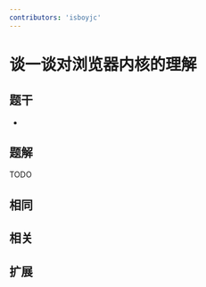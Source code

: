 ```yaml
---
contributors: 'isboyjc'
---
```


# 谈一谈对浏览器内核的理解

## 题干

- 



## 题解

<!-- ::: details 点我查看题解 -->

  TODO

<!-- ::: -->



## 相同


## 相关


## 扩展

